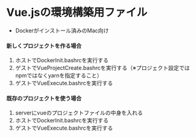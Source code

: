 # Vue.jsの環境構築用ファイル

- Dockerがインストール済みのMac向け

#### 新しくプロジェクトを作る場合

1. ホストでDockerInit.bashrcを実行する
2. ゲストでVueProjectCreate.bashrcを実行する（※プロジェクト設定ではnpmではなくyarnを指定すること）
3. ゲストでVueExecute.bashrcを実行する


#### 既存のプロジェクトを使う場合

1. serverにvueのプロジェクトファイルの中身を入れる
2. ホストでDockerInit.bashrcを実行する
3. ゲストでVueExecute.bashrcを実行する
